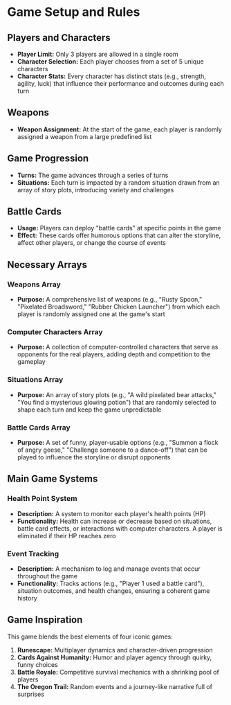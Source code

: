 # Game Setup and Rules

## Players and Characters

- **Player Limit:** Only 3 players are allowed in a single room
- **Character Selection:** Each player chooses from a set of 5 unique characters
- **Character Stats:** Every character has distinct stats (e.g., strength, agility, luck) that influence their performance and outcomes during each turn

## Weapons

- **Weapon Assignment:** At the start of the game, each player is randomly assigned a weapon from a large predefined list

## Game Progression

- **Turns:** The game advances through a series of turns
- **Situations:** Each turn is impacted by a random situation drawn from an array of story plots, introducing variety and challenges

## Battle Cards

- **Usage:** Players can deploy "battle cards" at specific points in the game
- **Effect:** These cards offer humorous options that can alter the storyline, affect other players, or change the course of events

## Necessary Arrays

### Weapons Array

- **Purpose:** A comprehensive list of weapons (e.g., "Rusty Spoon," "Pixelated Broadsword," "Rubber Chicken Launcher") from which each player is randomly assigned one at the game's start

### Computer Characters Array

- **Purpose:** A collection of computer-controlled characters that serve as opponents for the real players, adding depth and competition to the gameplay

### Situations Array

- **Purpose:** An array of story plots (e.g., "A wild pixelated bear attacks," "You find a mysterious glowing potion") that are randomly selected to shape each turn and keep the game unpredictable

### Battle Cards Array

- **Purpose:** A set of funny, player-usable options (e.g., "Summon a flock of angry geese," "Challenge someone to a dance-off") that can be played to influence the storyline or disrupt opponents

## Main Game Systems

### Health Point System

- **Description:** A system to monitor each player's health points (HP)
- **Functionality:** Health can increase or decrease based on situations, battle card effects, or interactions with computer characters. A player is eliminated if their HP reaches zero

### Event Tracking

- **Description:** A mechanism to log and manage events that occur throughout the game
- **Functionality:** Tracks actions (e.g., "Player 1 used a battle card"), situation outcomes, and health changes, ensuring a coherent game history

## Game Inspiration

This game blends the best elements of four iconic games:

1. **Runescape:** Multiplayer dynamics and character-driven progression
2. **Cards Against Humanity:** Humor and player agency through quirky, funny choices
3. **Battle Royale:** Competitive survival mechanics with a shrinking pool of players
4. **The Oregon Trail:** Random events and a journey-like narrative full of surprises
